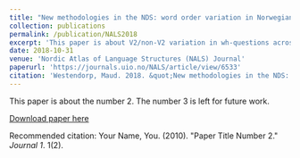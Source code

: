 ```yaml
---
title: "New methodologies in the NDS: word order variation in Norwegian wh-questions"
collection: publications
permalink: /publication/NALS2018
excerpt: 'This paper is about V2/non-V2 variation in wh-questions across Norwegian dialects.'
date: 2018-10-31
venue: 'Nordic Atlas of Language Structures (NALS) Journal'
paperurl: 'https://journals.uio.no/NALS/article/view/6533'
citation: 'Westendorp, Maud. 2018. &quot;New methodologies in the NDS: word order variation in Norwegian wh-questions.&quot; <i>Nordic Atlas of Language Structures (NALS) Journal </i> 3(1): 1–18.'
---
```

This paper is about the number 2. The number 3 is left for future work.

[Download paper here](https://journals.uio.no/NALS/article/view/6533)

Recommended citation: Your Name, You. (2010). "Paper Title Number 2." <i>Journal 1</i>. 1(2).
